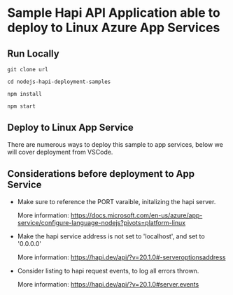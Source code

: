# Sample Hapi API Application able to deploy to Linux Azure App Services

## Run Locally
`git clone url`

`cd nodejs-hapi-deployment-samples`

`npm install`

`npm start`

## Deploy to Linux App Service
There are numerous ways to deploy this sample to app services, below we will cover deployment from VSCode.

## Considerations before deployment to App Service
* Make sure to reference the PORT varaible, initalizing the hapi server.
  
  More information: https://docs.microsoft.com/en-us/azure/app-service/configure-language-nodejs?pivots=platform-linux

* Make the hapi service address is not set to 'localhost', and set to '0.0.0.0'

  More information: https://hapi.dev/api/?v=20.1.0#-serveroptionsaddress 

* Consider listing to hapi request events, to log all errors thrown.

  More information: https://hapi.dev/api/?v=20.1.0#server.events



